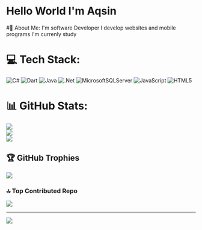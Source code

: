 # Hello World I'm Aqsin
#💫 About Me:
 I'm software Developer
 I develop websites and mobile programs
 I'm currenly study
 


# 💻 Tech Stack:
![C#](https://img.shields.io/badge/c%23-%23239120.svg?style=for-the-badge&logo=csharp&logoColor=white) ![Dart](https://img.shields.io/badge/dart-%230175C2.svg?style=for-the-badge&logo=dart&logoColor=white) ![Java](https://img.shields.io/badge/java-%23ED8B00.svg?style=for-the-badge&logo=openjdk&logoColor=white) ![.Net](https://img.shields.io/badge/.NET-5C2D91?style=for-the-badge&logo=.net&logoColor=white) ![MicrosoftSQLServer](https://img.shields.io/badge/Microsoft%20SQL%20Server-CC2927?style=for-the-badge&logo=microsoft%20sql%20server&logoColor=white) ![JavaScript](https://img.shields.io/badge/javascript-%23323330.svg?style=for-the-badge&logo=javascript&logoColor=%23F7DF1E) ![HTML5](https://img.shields.io/badge/html5-%23E34F26.svg?style=for-the-badge&logo=html5&logoColor=white)
# 📊 GitHub Stats:
![](https://github-readme-stats.vercel.app/api?username=Aqsin21&theme=dark&hide_border=false&include_all_commits=false&count_private=false)<br/>
![](https://nirzak-streak-stats.vercel.app/?user=Aqsin21&theme=dark&hide_border=false)<br/>
![](https://github-readme-stats.vercel.app/api/top-langs/?username=Aqsin21&theme=dark&hide_border=false&include_all_commits=false&count_private=false&layout=compact)

## 🏆 GitHub Trophies
![](https://github-profile-trophy.vercel.app/?username=Aqsin21&theme=radical&no-frame=false&no-bg=true&margin-w=4)

### 🔝 Top Contributed Repo
![](https://github-contributor-stats.vercel.app/api?username=Aqsin21&limit=5&theme=dark&combine_all_yearly_contributions=true)

---
[![](https://visitcount.itsvg.in/api?id=Aqsin21&icon=0&color=0)](https://visitcount.itsvg.in)

<!-- Proudly created with GPRM ( https://gprm.itsvg.in ) -->
